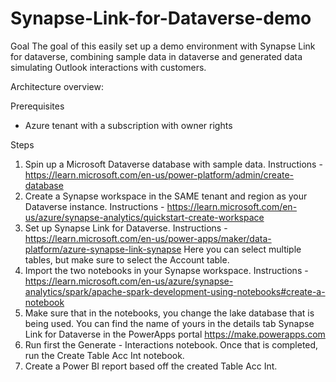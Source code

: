 # Synapse-Link-for-Dataverse-demo

Goal
The goal of this easily set up a demo environment with Synapse Link for dataverse, combining sample data in dataverse and generated data simulating Outlook interactions with customers.

Architecture overview:

Prerequisites
- Azure tenant with a subscription with owner rights

Steps
1. Spin up a Microsoft Dataverse database with sample data. Instructions - https://learn.microsoft.com/en-us/power-platform/admin/create-database
2. Create a Synapse workspace in the SAME tenant and region as your Dataverse instance. Instructions - https://learn.microsoft.com/en-us/azure/synapse-analytics/quickstart-create-workspace
3. Set up Synapse Link for Dataverse. Instructions - https://learn.microsoft.com/en-us/power-apps/maker/data-platform/azure-synapse-link-synapse
Here you can select multiple tables, but make sure to select the Account table.
4. Import the two notebooks in your Synapse workspace. Instructions - https://learn.microsoft.com/en-us/azure/synapse-analytics/spark/apache-spark-development-using-notebooks#create-a-notebook
5. Make sure that in the notebooks, you change the lake database that is being used. You can find the name of yours in the details tab Synapse Link for Dataverse in the PowerApps portal https://make.powerapps.com
6. Run first the Generate - Interactions notebook. Once that is completed, run the Create Table Acc Int notebook.
7. Create a Power BI report based off the created Table Acc Int.
